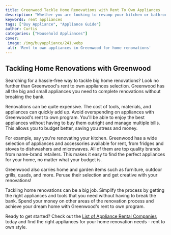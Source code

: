 ```yaml
---
title: Greenwood Tackle Home Renovations with Rent To Own Appliances
description: "Whether you are looking to revamp your kitchen or bathroom rent-to-own appliances are a great way to tackle home renovations without breaking the bank Learn more about the Greenwood experience and how you can make the most of your next home project"
keywords: rent appliances
tags: ["Buy Appliance", "Appliance Guide"]
author: Curtis
categories: ["Household Appliances"]
cover: 
 image: /img/buyappliance/241.webp
 alt: 'Rent to own appliances in Greenwood for home renovations'
---
```

## Tackling Home Renovations with Greenwood
Searching for a hassle-free way to tackle big home renovations? Look no further than Greenwood's rent to own appliances selection. Greenwood has all the big and small appliances you need to complete renovations without breaking the bank.

Renovations can be quite expensive. The cost of tools, materials, and appliances can quickly add up. Avoid overspending on appliances with Greenwood's rent to own program. You'll be able to enjoy the best appliances without having to buy them outright and manage multiple bills. This allows you to budget better, saving you stress and money.

For example, say you're renovating your kitchen. Greenwood has a wide selection of appliances and accessories available for rent, from fridges and stoves to dishwashers and microwaves. All of them are top quality brands from name-brand retailers. This makes it easy to find the perfect appliances for your home, no matter what your budget is. 

Greenwood also carries home and garden items such as furniture, outdoor grills, quads, and more. Peruse their selection and get creative with your renovations! 

Tackling home renovations can be a big job. Simplify the process by getting the right appliances and tools that you need without having to break the bank. Spend your money on other areas of the renovation process and achieve your dream home with Greenwood's rent to own program. 

Ready to get started? Check out the [List of Appliance Rental Companies](./pages/appliance-rental) today and find the right appliances for your home renovation needs - rent to own style.
